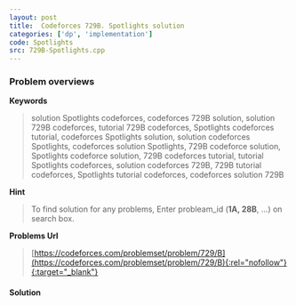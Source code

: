 ```yaml
---
layout: post
title:  Codeforces 729B. Spotlights solution
categories: ['dp', 'implementation']
code: Spotlights
src: 729B-Spotlights.cpp
---
```

### **Problem overviews**

**Keywords**
> solution Spotlights codeforces, codeforces 729B solution, solution 729B codeforces, tutorial 729B codeforces, Spotlights codeforces tutorial, codeforces Spotlights solution, solution codeforces Spotlights, codeforces solution Spotlights, 729B codeforce solution, Spotlights codeforce solution, 729B codeforces tutorial, tutorial Spotlights codeforces, solution codeforces 729B, 729B tutorial codeforces, Spotlights tutorial codeforces, codeforces solution 729B

**Hint**
> To find solution for any problems, Enter probleam_id (**1A, 28B**, ...) on search box. 

**Problems Url**
> [https://codeforces.com/problemset/problem/729/B](https://codeforces.com/problemset/problem/729/B){:rel="nofollow"}{:target="_blank"}

#### **Solution**



